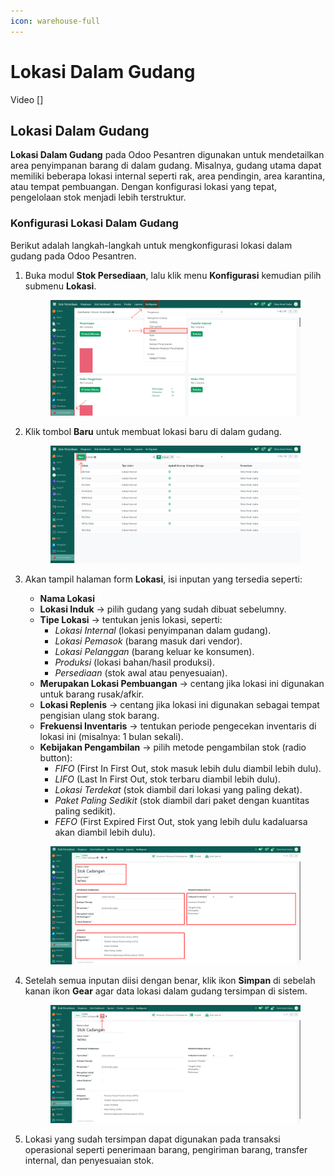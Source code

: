```yaml
---
icon: warehouse-full
---
```


# Lokasi Dalam Gudang

Video \[]

## Lokasi Dalam Gudang

**Lokasi Dalam Gudang** pada Odoo Pesantren digunakan untuk mendetailkan area penyimpanan barang di dalam gudang. Misalnya, gudang utama dapat memiliki beberapa lokasi internal seperti rak, area pendingin, area karantina, atau tempat pembuangan. Dengan konfigurasi lokasi yang tepat, pengelolaan stok menjadi lebih terstruktur.

### Konfigurasi Lokasi Dalam Gudang

Berikut adalah langkah-langkah untuk mengkonfigurasi lokasi dalam gudang pada Odoo Pesantren.

1.  Buka modul **Stok Persediaan**, lalu klik menu **Konfigurasi** kemudian pilih submenu **Lokasi**.

    <figure><img src="../../../.gitbook/assets/images-509.png" alt=""><figcaption></figcaption></figure>


2.  Klik tombol **Baru** untuk membuat lokasi baru di dalam gudang.

    <figure><img src="../../../.gitbook/assets/images-510.png" alt=""><figcaption></figcaption></figure>


3.  Akan tampil halaman form **Lokasi**, isi inputan yang tersedia seperti:

    * **Nama Lokasi**
    * **Lokasi Induk** → pilih gudang yang sudah dibuat sebelumny.
    * **Tipe Lokasi** → tentukan jenis lokasi, seperti:
      * _Lokasi Internal_ (lokasi penyimpanan dalam gudang).
      * _Lokasi Pemasok_ (barang masuk dari vendor).
      * _Lokasi Pelanggan_ (barang keluar ke konsumen).
      * _Produksi_ (lokasi bahan/hasil produksi).
      * _Persediaan_ (stok awal atau penyesuaian).
    * **Merupakan Lokasi Pembuangan** → centang jika lokasi ini digunakan untuk barang rusak/afkir.
    * **Lokasi Replenis** → centang jika lokasi ini digunakan sebagai tempat pengisian ulang stok barang.
    * **Frekuensi Inventaris** → tentukan periode pengecekan inventaris di lokasi ini (misalnya: 1 bulan sekali).
    * **Kebijakan Pengambilan** → pilih metode pengambilan stok (radio button):
      * _FIFO_ (First In First Out, stok masuk lebih dulu diambil lebih dulu).
      * _LIFO_ (Last In First Out, stok terbaru diambil lebih dulu).
      * _Lokasi Terdekat_ (stok diambil dari lokasi yang paling dekat).
      * _Paket Paling Sedikit_ (stok diambil dari paket dengan kuantitas paling sedikit).
      * _FEFO_ (First Expired First Out, stok yang lebih dulu kadaluarsa akan diambil lebih dulu).

    <figure><img src="../../../.gitbook/assets/images-511.png" alt=""><figcaption></figcaption></figure>


4.  Setelah semua inputan diisi dengan benar, klik ikon **Simpan** di sebelah kanan ikon **Gear** agar data lokasi dalam gudang tersimpan di sistem.

    <figure><img src="../../../.gitbook/assets/images-512.png" alt=""><figcaption></figcaption></figure>


5. Lokasi yang sudah tersimpan dapat digunakan pada transaksi operasional seperti penerimaan barang, pengiriman barang, transfer internal, dan penyesuaian stok.
